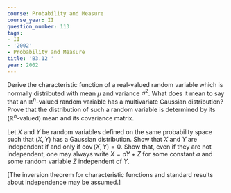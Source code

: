 ```yaml
---
course: Probability and Measure
course_year: II
question_number: 113
tags:
- II
- '2002'
- Probability and Measure
title: 'B3.12 '
year: 2002
---
```



Derive the characteristic function of a real-valued random variable which is normally distributed with mean $\mu$ and variance $\sigma^{2}$. What does it mean to say that an $\mathbb{R}^{n}$-valued random variable has a multivariate Gaussian distribution? Prove that the distribution of such a random variable is determined by its $\left(\mathbb{R}^{n}\right.$-valued) mean and its covariance matrix.

Let $X$ and $Y$ be random variables defined on the same probability space such that $(X, Y)$ has a Gaussian distribution. Show that $X$ and $Y$ are independent if and only if $\operatorname{cov}(X, Y)=0$. Show that, even if they are not independent, one may always write $X=a Y+Z$ for some constant $a$ and some random variable $Z$ independent of $Y$.

[The inversion theorem for characteristic functions and standard results about independence may be assumed.]